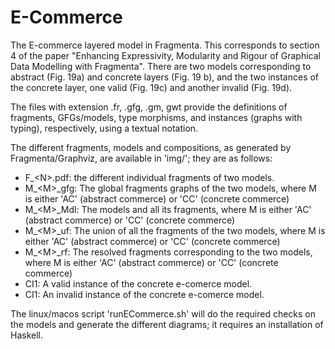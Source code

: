 # E-Commerce

The E-commerce layered model in Fragmenta. This corresponds to section 4 of the paper "Enhancing Expressivity, Modularity and Rigour of Graphical Data Modelling with Fragmenta". There are two models corresponding to abstract (Fig. 19a) and concrete layers (Fig. 19 b), and the two instances of the concrete layer, one valid (Fig. 19c) and another invalid (Fig. 19d).

The files with extension .fr, .gfg, .gm, gwt provide the definitions of fragments, GFGs/models, type morphisms, and instances (graphs with typing), respectively, using a textual notation.

The different fragments, models and compositions, as generated by Fragmenta/Graphviz, are available in 'img/';  they are as follows:
- F_\<N\>.pdf: the different individual fragments of two models.
- M_\<M\>_gfg: The global fragments graphs of the two models, where M is either 'AC' (abstract commerce) or 'CC' (concrete commerce)
- M_\<M\>_Mdl: The models and all its fragments, where M is either 'AC' (abstract commerce) or 'CC' (concrete commerce)
- M_\<M\>_uf: The union of all the fragments of the two models, where M is either 'AC' (abstract commerce) or 'CC' (concrete commerce)
- M_\<M\>_rf: The resolved fragments corresponding to the two models, where M is either 'AC' (abstract commerce) or 'CC' (concrete commerce)
- CI1: A valid instance of the concrete e-comerce model.
- CI1: An invalid instance of the concrete e-comerce model.

The linux/macos script 'runECommerce.sh' will do the required checks on the models and generate the different diagrams; it requires an installation of Haskell.